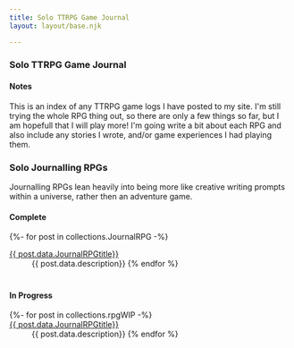 ```yaml
---
title: Solo TTRPG Game Journal
layout: layout/base.njk

---
```


<div class="textbox">

### Solo TTRPG Game Journal

#### Notes 

This is an index of any TTRPG game logs I have posted to my site. I'm still trying the whole RPG thing out, so there are only a few things so far, but I am hopefull that I will play more! I'm going write a bit about each RPG and also include any stories I wrote, and/or game experiences I had playing them. 


### Solo Journalling RPGs

<p>Journalling RPGs lean heavily into being more like creative writing prompts within a universe, rather then an adventure game.</p>

#### Complete

<dl >
 
{%- for post in collections.JournalRPG -%}
<dt><a href="{{post.url}}"> {{ post.data.JournalRPGtitle}}</a></li>
<dd style="padding-bottom: 20px;">{{ post.data.description}}</li>
{% endfor %}

</dl>

#### In Progress

<dl >
 {%- for post in collections.rpgWIP -%}
<dt><a href="{{post.url}}"> {{ post.data.JournalRPGtitle}}</a></li>
<dd style="padding-bottom: 20px;">{{ post.data.description}}</li>
 {% endfor %}
 
</dl>




</div>
